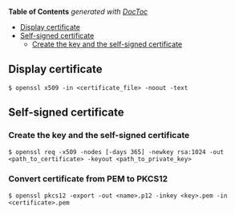 <!-- START doctoc generated TOC please keep comment here to allow auto update -->
<!-- DON'T EDIT THIS SECTION, INSTEAD RE-RUN doctoc TO UPDATE -->
**Table of Contents**  *generated with [DocToc](https://github.com/thlorenz/doctoc)*

- [Display certificate](#display-certificate)
- [Self-signed certificate](#self-signed-certificate)
  - [Create the key and the self-signed certificate](#create-the-key-and-the-self-signed-certificate)

<!-- END doctoc generated TOC please keep comment here to allow auto update -->

## Display certificate

    $ openssl x509 -in <certificate_file> -noout -text

## Self-signed certificate
### Create the key and the self-signed certificate

    $ openssl req -x509 -nodes [-days 365] -newkey rsa:1024 -out <path_to_certificate> -keyout <path_to_private_key>

### Convert certificate from PEM to PKCS12

    $ openssl pkcs12 -export -out <name>.p12 -inkey <key>.pem -in <certificate>.pem
